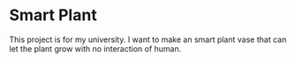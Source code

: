 # Smart Plant
This project is for my university. I want to make an smart plant vase that can let the plant grow with no interaction of human.